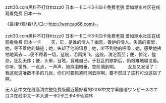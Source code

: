 zztt30.ccm黑料不打烊tttzzz0
日本一卡二卡3卡四卡免费老狼
爱如潮水社区在线观看免费
日本一卡


《最/新/观/看/入/口👉http://wencao66.com》--

zztt30.ccm黑料不打烊tttzzz0
日本一卡二卡3卡四卡免费老狼
爱如潮水社区在线观看免费
日本一卡
　　天，它，是谁的情人？幽怨，善妒的情人。失落的夜里，她，寻不着他的踪迹；她，失却了他的讯息；她，听不到他的呼吸；她，感受他拂袖地离去……便不顾着一切，这般，泪雨纷飞，这般，滂沱而至；便，惊诧，惶恐，狂乱无序；便，头晕，目眩，竞难自已。于狂乱的歇斯后，仍艰难地啜泣着。你听，窗外，一点点，一声声，她珠泪暗垂，空阶滴到明。
　　女友又发话了：我这就这唯数不多的几张，你们可要抓紧时间去照啊，要不然过了这村可没这店了啊。





无人区中文在线高清完整免费版最近最好看的2018中文字幕国语ワンピースのエロス在线中文一本大道一卡2卡三卡4卡仙踪林
